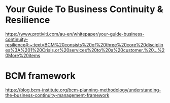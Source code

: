 # Your Guide To Business Continuity & Resilience
https://www.protiviti.com/au-en/whitepaper/your-guide-business-continuity-resilience#:~:text=BCM%20consists%20of%20three%20core%20disciplines%3A%201%20Crisis,or%20services%20to%20a%20customer.%20...%20More%20items

# BCM framework
https://blog.bcm-institute.org/bcm-planning-methodology/understanding-the-business-continuity-management-framework

